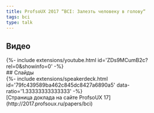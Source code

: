 ```yaml
---
title: ProfsoUX 2017 “BCI: Залезть человеку в голову“
tags: bci
type: talk
---
```

## Видео
<div>{%- include extensions/youtube.html id='ZDs9MCumB2c?rel=0&showinfo=0' -%}</div>
## Слайды
<div>{%- include extensions/speakerdeck.html id='79fc439589ba462c845dc8427a6890a5' data-ratio='1.33333333333333' -%}</div>
[Страница доклада на сайте ProfsoUX 17](http://2017.profsoux.ru/papers/bci)
<!--more-->
